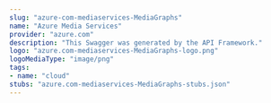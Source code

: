 ```yaml
---
slug: "azure-com-mediaservices-MediaGraphs"
name: "Azure Media Services"
provider: "azure.com"
description: "This Swagger was generated by the API Framework."
logo: "azure.com-mediaservices-MediaGraphs-logo.png"
logoMediaType: "image/png"
tags:
- name: "cloud"
stubs: "azure.com-mediaservices-MediaGraphs-stubs.json"
---
```

